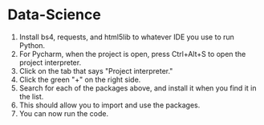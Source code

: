 # Data-Science
1. Install bs4, requests, and html5lib to whatever IDE you use to run Python.
2. For Pycharm, when the project is open, press Ctrl+Alt+S to open the project interpreter.
3. Click on the tab that says "Project interpreter." 
4. Click the green "+" on the right side.
5. Search for each of the packages above, and install it when you find it in the list.
6. This should allow you to import and use the packages.
7. You can now run the code. 
